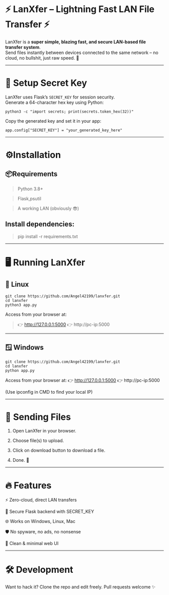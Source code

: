 # ⚡ LanXfer – Lightning Fast LAN File Transfer ⚡

LanXfer is a **super simple, blazing fast, and secure LAN-based file transfer system**.  
Send files instantly between devices connected to the same network – no cloud, no bullshit, just raw speed. 🚀

---

# 🔑 Setup Secret Key

LanXfer uses Flask’s `SECRET_KEY` for session security.  
Generate a 64-character hex key using Python:

```
python3 -c "import secrets; print(secrets.token_hex(32))"
```
Copy the generated key and set it in your app:
```
app.config["SECRET_KEY"] = "your_generated_key_here"
```

---

# ⚙️Installation

## 📦Requirements

> Python 3.8+

> Flask,psutil

> A working LAN (obviously 😎)


## Install dependencies:

> pip install -r requirements.txt


---

# 🖥️ Running LanXfer

## 🐧 Linux

```
git clone https://github.com/Angel42199/lanxfer.git
cd lanxfer
python3 app.py
```
Access from your browser at:
> 👉 http://127.0.0.1:5000
> 👉 http://pc-ip:5000


---

## 🪟 Windows
```
git clone https://github.com/Angel42199/lanxfer.git
cd lanxfer
python app.py
```
Access from your browser at:
👉 http://127.0.0.1:5000
👉 http://pc-ip:5000

(Use ipconfig in CMD to find your local IP)


---

# 📂 Sending Files

1. Open LanXfer in your browser.


2. Choose file(s) to upload.


3. Click on download button to download a file.


4. Done. 💨




---

# 🔥 Features

⚡ Zero-cloud, direct LAN transfers

🔑 Secure Flask backend with SECRET_KEY

🌐 Works on Windows, Linux, Mac

🛡️ No spyware, no ads, no nonsense

🖤 Clean & minimal web UI



---

# 🛠️ Development

Want to hack it? Clone the repo and edit freely.
Pull requests welcome ✨

